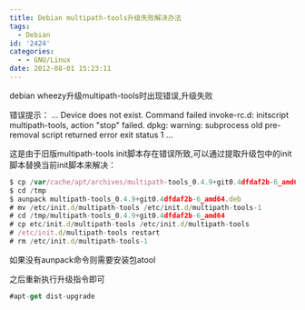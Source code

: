 ```yaml
---
title: Debian multipath-tools升级失败解决办法
tags:
  - Debian
id: '2424'
categories:
  - - GNU/Linux
date: 2012-08-01 15:23:11
---
```


debian wheezy升级multipath-tools时出现错误,升级失败
<!-- more -->
错误提示：
...
Device does not exist.
Command failed
invoke-rc.d: initscript multipath-tools, action "stop" failed.
dpkg: warning: subprocess old pre-removal script returned error exit status 1
...

这是由于旧版multipath-tools init脚本存在错误所致,可以通过提取升级包中的init脚本替换当前init脚本来解决：
```js
$ cp /var/cache/apt/archives/multipath-tools_0.4.9+git0.4dfdaf2b-6_amd64.deb /tmp
$ cd /tmp
$ aunpack multipath-tools_0.4.9+git0.4dfdaf2b-6_amd64.deb
# mv /etc/init.d/multipath-tools /etc/init.d/multipath-tools-1
# cd /tmp/multipath-tools_0.4.9+git0.4dfdaf2b-6_amd64
# cp etc/init.d/multipath-tools /etc/init.d/multipath-tools
# /etc/init.d/multipath-tools restart
# rm /etc/init.d/multipath-tools-1
```
如果没有aunpack命令则需要安装包atool

之后重新执行升级指令即可
```js
#apt-get dist-upgrade
```